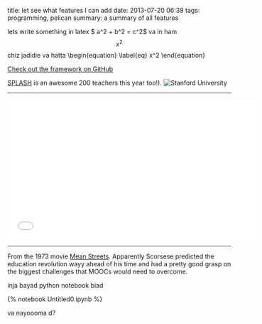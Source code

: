 title: let see what features I can add
date: 2013-07-20 06:39
tags: programming, pelican
summary: a summary of all features



lets write something in latex $ a^2 + b^2  = c^2$ va in ham $$x^2$$ chiz jadidie va hatta
\begin{equation} 
\label{eq}
  x^2 
\end{equation}

<div class="text-center">
	<a type="button" class="btn btn-primary btn-lg" target="_blank" href="http://github.com/justmytwospence/pelican">
		Check out the framework on GitHub
	</a>
</div>



[SPLASH][] is an awesome 200 teachers this year too!). ![Stanford University][1]


---

<div class="video-container" align="center">
    <iframe width="560" height="315" src="//www.youtube.com/embed/TswwON_Hs1M" frameborder="0" allowfullscreen></iframe>
</div>

---
From the 1973 movie [Mean Streets](http://www.imdb.com/title/tt0070379/?ref_=fn_al_tt_1). Apparently Scorsese predicted the education revolution wayy ahead of his time and had a pretty good grasp on the biggest challenges that MOOCs would need to overcome.	

inja bayad python notebook biad

{% notebook Untitled0.ipynb %}

va nayoooma d?


  [SPLASH]: http://www.stanfordesp.org/
  [1]: {filename}/images/flowchart.jpg
  [2]: {filename}/images/hist.png
  [3]: {filename}/images/plato.jpg
  [4]: {filename}/images/steplively.gif
  [5]: {filename}/images/ted.png
  [Oscillatory Thoughts]: http://blog.ketyov.com/
  [xmind.net]: http://xmind.net






